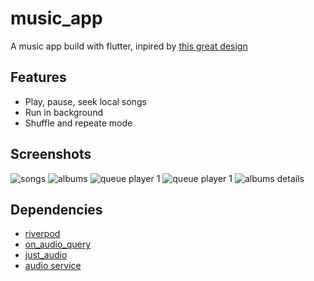 
# music_app

A music app build with flutter, inpired by [this great design](https://dribbble.com/shots/9173692-Music-App)



## Features

- Play, pause, seek local songs
- Run in background
- Shuffle and repeate mode


## Screenshots

![songs](screenshots/sc_home_songs.png)
![albums](screenshots/sc_home_albums.png)
![queue player 1](screenshots/sc_queue_player1.png)
![queue player 1](screenshots/sc_queue_player2.png)
![albums details](screenshots/sc_album_details.png)


## Dependencies

- [riverpod](https://pub.dev/packages/flutter_riverpod)
- [on_audio_query](https://pub.dev/packages/on_audio_query)
- [just_audio](https://pub.dev/packages/just_audio)
- [audio service](https://pub.dev/packages/audio_service)

